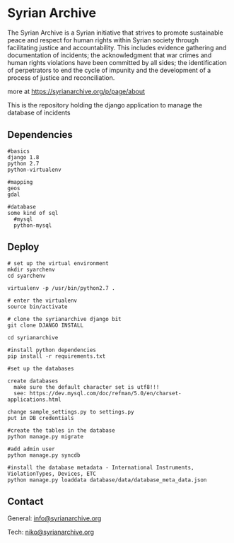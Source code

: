 # Syrian Archive

The Syrian Archive is a Syrian initiative that strives to promote sustainable peace and respect for human rights within Syrian society through facilitating justice and accountability.
This includes evidence gathering and documentation of incidents; the acknowledgment that war crimes and human rights violations have been committed by all sides; the identification of perpetrators to end the cycle of impunity and the development of a process of justice and reconciliation.

more at https://syrianarchive.org/p/page/about

This is the repository holding the django application to manage the database of incidents

## Dependencies

    #basics
    django 1.8
    python 2.7
    python-virtualenv

    #mapping
    geos
    gdal

    #database
    some kind of sql
      #mysql
      python-mysql

## Deploy

    # set up the virtual environment
    mkdir syarchenv
    cd syarchenv

    virtualenv -p /usr/bin/python2.7 .

    # enter the virtualenv
    source bin/activate

    # clone the syrianarchive django bit
    git clone DJANGO INSTALL

    cd syrianarchive

    #install python dependencies
    pip install -r requirements.txt

    #set up the databases

    create databases
      make sure the default character set is utf8!!!
      see: https://dev.mysql.com/doc/refman/5.0/en/charset-applications.html

    change sample_settings.py to settings.py
    put in DB credentials

    #create the tables in the database
    python manage.py migrate

    #add admin user
    python manage.py syncdb

    #install the database metadata - International Instruments, ViolationTypes, Devices, ETC
    python manage.py loaddata database/data/database_meta_data.json

## Contact

General:
info@syrianarchive.org

Tech:
niko@syrianarchive.org




